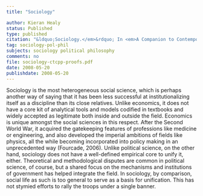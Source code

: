 ```yaml
---
title: "Sociology"

author: Kieran Healy
status: Published
type: published
citation: "&ldquo;Sociology.</em>&rdquo; In <em>A Companion to Contemporary Political Philosophy</em> (Second Edition), pp90-122, edited by Robert E. Goodin, Philip Pettit, and Thomas Pogge. Blackwell, New York."
tag: sociology-pol-phil
subjects: sociology political philosophy
comments: no
file: sociology-ctcpp-proofs.pdf
date: 2008-05-20
publishdate: 2008-05-20
---
```

Sociology is the most heterogeneous social science, which is perhaps another way of saying that it has been less successful at institutionalizing itself as a discipline than its close relatives. Unlike economics, it does not have a core kit of analytical tools and models codified in textbooks and widely accepted as legitimate both inside and outside the field. Economics is unique amongst the social sciences in this respect. After the Second World War, it acquired the gatekeeping features of professions like medicine or engineering, and also developed the imperial ambitions of fields like physics, all the while becoming incorporated into policy making in an unprecedented way (Fourcade, 2006). Unlike political science, on the other hand, sociology does not have a well-defined empirical core to unify it, either. Theoretical and methodological disputes are common in political science, of course, but a shared focus on the mechanisms and institutions of government has helped integrate the field. In sociology, by comparison, social life as such is too general to serve as a basis for unification. This has not stymied efforts to rally the troops under a single banner.
